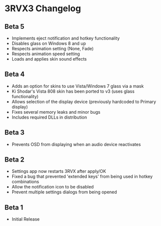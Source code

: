 3RVX3 Changelog
===============

Beta 5
------
* Implements eject notification and hotkey functionality
* Disables glass on Windows 8 and up
* Respects animation setting (None, Fade)
* Respects animation speed setting
* Loads and applies skin sound effects

Beta 4
------
* Adds an option for skins to use Vista/Windows 7 glass via a mask
* Ki Shodar's Vista 808 skin has been ported to v3 (uses glass functionality)
* Allows selection of the display device (previously hardcoded to Primary display)
* Fixes several memory leaks and minor bugs
* Includes required DLLs in distribution

Beta 3
------
* Prevents OSD from displaying when an audio device reactivates

Beta 2
------
* Settings app now restarts 3RVX after apply/OK
* Fixed a bug that prevented 'extended keys' from being used in hotkey combinations
* Allow the notification icon to be disabled
* Prevent multiple settings dialogs from being opened

Beta 1
------
* Initial Release
